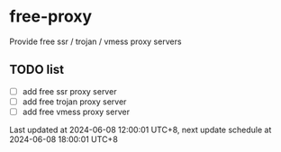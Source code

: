 
# free-proxy
Provide free ssr / trojan / vmess proxy servers


## TODO list
- [ ] add free ssr proxy server
- [ ] add free trojan proxy server
- [ ] add free vmess proxy server

Last updated at 2024-06-08 12:00:01 UTC+8, next update schedule at 2024-06-08 18:00:01 UTC+8

